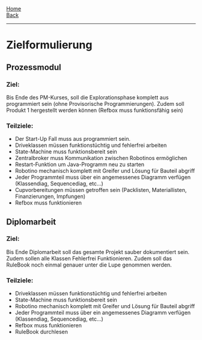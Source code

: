 [Home](home)   
[Back](DokuSolidus)  

***

# Zielformulierung

## Prozessmodul

### Ziel:  
Bis Ende des PM-Kurses, soll die Explorationsphase komplett aus programmiert sein (ohne Provisorische Programmierungen). Zudem soll Produkt 1 hergestellt werden können (Refbox muss funktionsfähig sein)  

### Teilziele:  
- Der Start-Up Fall muss aus programmiert sein.  
- Driveklassen müssen funktionstüchtig und fehlerfrei arbeiten  
- State-Machine muss funktionsbereit sein  
- Zentralbroker muss Kommunikation zwischen Robotinos ermöglichen  
- Restart-Funktion um Java-Programm neu zu starten  
- Robotino mechanisch komplett mit Greifer und Lösung für Bauteil abgriff  
- Jeder Programmteil muss über ein angemessenes Diagramm verfügen (Klassendiag, Sequencediag, etc…)  
- Cupvorbereitungen müssen getroffen sein (Packlisten, Materiallisten, Finanzierungen, Impfungen)  
- Refbox muss funktionieren  

## Diplomarbeit

### Ziel:
Bis Ende Diplomarbeit soll das gesamte Projekt sauber dokumentiert sein. Zudem sollen alle Klassen Fehlerfrei Funktionieren. Zudem soll das RuleBook noch einmal genauer unter die Lupe genommen werden.

### Teilziele:
- Driveklassen müssen funktionstüchtig und fehlerfrei arbeiten 
- State-Machine muss funktionsbereit sein 
- Robotino mechanisch komplett mit Greifer und Lösung für Bauteil abgriff 
- Jeder Programmteil muss über ein angemessenes Diagramm verfügen (Klassendiag, Sequencediag, etc…)  
- Refbox muss funktionieren
- RuleBook durchlesen